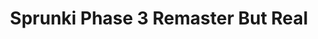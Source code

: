 ---
slug: sprunki-phase-3-remaster-but-real-2287
title: Sprunki Phase 3 Remaster But Real
description: "Sprunki Phase 3 Remaster But Real is an exciting online game. Play for free directly in your browser!"
icon: /images/popular_mods/Sprunki Phase 3 Remaster But Real.png
url: https://wowtbc.net/sprunkin/phase3-remastered-real/index.html
previewImage: /images/popular_mods/Sprunki Phase 3 Remaster But Real.png
type: popular mods

# SEO配置
seo:
  title: "Sprunki Phase 3 Remaster But Real - Play Free Online Game | Fun Browser Games"
  description: "Sprunki Phase 3 Remaster But Real - Play this fun online game for free in your browser. No download required!"
  ogImage: "/images/popular_mods/Sprunki Phase 3 Remaster But Real.png"
  keywords: "sprunki-phase-3-remaster-but-real-2287, online game, browser game, free game, popular mods game, play online"

videoUrls:
  - https://www.youtube.com/embed/example1
  - https://www.youtube.com/embed/example2

whyPlay:
  title: "Why Play Sprunki Phase 3 Remaster But Real?"
  items:
    - "Immersive Gameplay: Sprunki Phase 3 Remaster But Real offers an engaging and immersive gaming experience that will keep you entertained for hours"
    - "Challenging Levels: Test your skills with increasingly difficult challenges and obstacles"
    - "Beautiful Graphics: Enjoy stunning visuals and smooth animations that bring the game world to life"
    - "Regular Updates: New content and features are added regularly to keep the game fresh and exciting"
    - "Free to Play: Experience all the fun without spending a penny"
    - "Community Features: Connect with other players, share strategies, and compete for high scores"
    - "Cross-Platform: Play on any device with a web browser, no downloads required"

features:
  title: "Key Features of Sprunki Phase 3 Remaster But Real"
  image: "/images/popular_mods/Sprunki Phase 3 Remaster But Real.png"
  items:
    - "Intuitive Controls: Easy to learn controls make Sprunki Phase 3 Remaster But Real accessible for players of all skill levels"
    - "Multiple Game Modes: Enjoy various gameplay options that provide different challenges and experiences"
    - "Character Customization: Personalize your gaming experience with unique characters and items"
    - "Achievement System: Complete special tasks to earn rewards and recognition"
    - "Leaderboards: Compete with players worldwide and see who can achieve the highest scores"

characteristics:
  title: "Game Characteristics"
  image: "/images/popular_mods/Sprunki Phase 3 Remaster But Real.png"
  items:
    - "Genre: Popular mods game with elements of strategy and skill"
    - "Difficulty: Suitable for both casual gamers and those seeking a challenge"
    - "Play Time: Quick sessions or extended gameplay, depending on your preference"
    - "Art Style: Vibrant and engaging visuals that enhance the gaming experience"
    - "Sound Design: Immersive audio that complements the gameplay perfectly"

info: "Sprunki Phase 3 Remaster But Real is an exciting online game that offers players a unique and engaging gaming experience. With its intuitive controls, stunning visuals, and challenging gameplay, Sprunki Phase 3 Remaster But Real provides hours of entertainment for players of all ages and skill levels. Whether you're looking for a quick gaming session during a break or an extended play session, Sprunki Phase 3 Remaster But Real delivers an immersive experience that will keep you coming back for more. The game features multiple levels of increasing difficulty, ensuring that players are constantly challenged as they progress. With regular updates adding new content and features, Sprunki Phase 3 Remaster But Real remains fresh and exciting, providing endless entertainment options for its growing community of players."

howToPlayIntro: "Welcome to Sprunki Phase 3 Remaster But Real! This guide will walk you through the basics and help you master the game. Whether you're a beginner or looking to improve your skills, these tips and instructions will enhance your gaming experience."

howToPlaySteps:
  - title: "Getting Started"
    description: "Begin your Sprunki Phase 3 Remaster But Real adventure by familiarizing yourself with the controls. Use your keyboard or mouse to navigate through the game interface. The tutorial will guide you through the basic mechanics and help you understand the objectives."
  - title: "Understanding the Objectives"
    description: "In Sprunki Phase 3 Remaster But Real, your main goal is to progress through levels by completing specific objectives. Each level presents unique challenges that require different strategies and approaches."
  - title: "Mastering the Controls"
    description: "Practice using the controls to improve your precision and reaction time. Sprunki Phase 3 Remaster But Real requires quick reflexes and strategic thinking to overcome obstacles and defeat opponents."
  - title: "Utilizing Power-ups"
    description: "Collect power-ups throughout the game to enhance your abilities and overcome difficult challenges. Each power-up offers unique advantages that can be crucial for success."
  - title: "Developing Strategies"
    description: "As you progress in Sprunki Phase 3 Remaster But Real, develop effective strategies for different scenarios. Analyze patterns, anticipate challenges, and adapt your approach to maximize your performance."

faq:
  title: "Frequently Asked Questions about Sprunki Phase 3 Remaster But Real"
  items:
    - question: "Is Sprunki Phase 3 Remaster But Real free to play?"
      answer: "Yes, Sprunki Phase 3 Remaster But Real is completely free to play directly in your web browser. No downloads or purchases are required to enjoy the full game experience."
    - question: "Can I play Sprunki Phase 3 Remaster But Real on mobile devices?"
      answer: "Yes, Sprunki Phase 3 Remaster But Real is optimized for both desktop and mobile play. You can enjoy the game on any device with a web browser and internet connection."
    - question: "Are there any in-game purchases?"
      answer: "While Sprunki Phase 3 Remaster But Real is free to play, there may be optional in-game purchases available for cosmetic items or additional features that don't affect core gameplay."
    - question: "How often is Sprunki Phase 3 Remaster But Real updated?"
      answer: "The developers regularly update Sprunki Phase 3 Remaster But Real with new content, features, and improvements based on player feedback and game performance."
    - question: "Can I play Sprunki Phase 3 Remaster But Real offline?"
      answer: "Currently, Sprunki Phase 3 Remaster But Real requires an internet connection to play as it's a browser-based online game."
    - question: "Is Sprunki Phase 3 Remaster But Real suitable for children?"
      answer: "Yes, Sprunki Phase 3 Remaster But Real is designed to be family-friendly and suitable for players of all ages."
    - question: "How do I report bugs or issues?"
      answer: "If you encounter any problems while playing Sprunki Phase 3 Remaster But Real, you can report them through the game's support page or contact the developers directly through their website."
    - question: "Still Have Questions?"
      answer: "If you have additional questions about Sprunki Phase 3 Remaster But Real that aren't covered in this FAQ, please visit our support center or contact our customer service team for assistance."
---